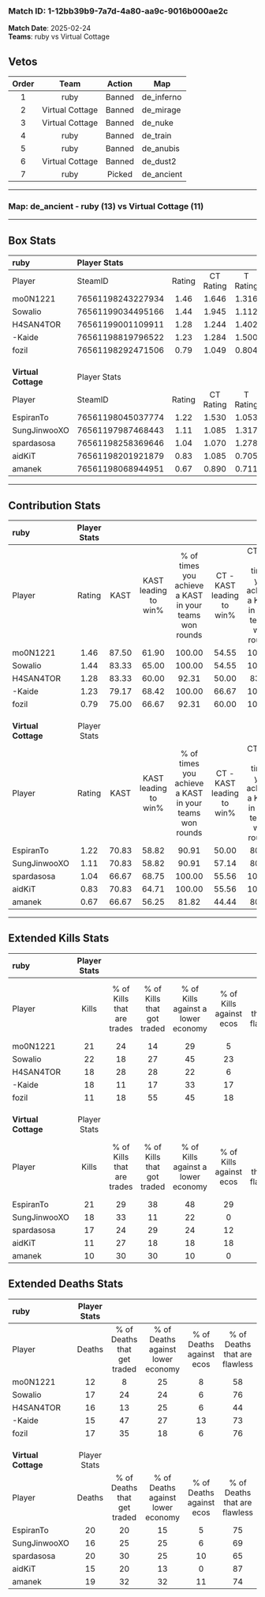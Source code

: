 ### Match ID: 1-12bb39b9-7a7d-4a80-aa9c-9016b000ae2c  
**Match Date**: 2025-02-24  
**Teams**: ruby vs Virtual Cottage  

## Vetos  

| Order | Team | Action | Map |
| :---: | :--: | :----: | --- |
| 1 | ruby | Banned | de_inferno |
| 2 | Virtual Cottage | Banned | de_mirage |
| 3 | Virtual Cottage | Banned | de_nuke |
| 4 | ruby | Banned | de_train |
| 5 | ruby | Banned | de_anubis |
| 6 | Virtual Cottage | Banned | de_dust2 |
| 7 | ruby | Picked | de_ancient |

---  

### **Map**: de_ancient - ruby (13) vs Virtual Cottage (11)  
---  

## Box Stats  

| **ruby**            | Player Stats      |        |           |          |       |       |       |         |        |      |     |
| :- | :- | :-: | :-: | :-: | :-: | :-: | :-: | :-: | :-: | :-: | :-: |
| Player              | SteamID           | Rating | CT Rating | T Rating | KAST  |  ADR  | Kills | Assists | Deaths | K/D  | HS% |
| mo0N1221            | 76561198243227934 |  1.46  |   1.646   |  1.316   | 87.50 | 76.3  |  21   |    6    |   12   | 1.75 | 47  |
| Sowalio             | 76561199034495166 |  1.44  |   1.945   |  1.112   | 83.33 | 101.9 |  22   |    7    |   17   | 1.29 | 68  |
| H4SAN4TOR           | 76561199001109911 |  1.28  |   1.244   |  1.402   | 83.33 | 88.3  |  18   |    8    |   16   | 1.13 | 72  |
| -Kaide              | 76561198819796522 |  1.23  |   1.284   |  1.500   | 79.17 | 79.0  |  18   |    6    |   15   | 1.20 | 50  |
| fozil               | 76561198292471506 |  0.79  |   1.049   |  0.804   | 75.00 | 46.9  |  11   |    3    |   17   | 0.65 | 72  |
|                     |                   |        |           |          |       |       |       |         |        |      |     |
|                     |                   |        |           |          |       |       |       |         |        |      |     |
|                     |                   |        |           |          |       |       |       |         |        |      |     |
| **Virtual Cottage** | Player Stats      |        |           |          |       |       |       |         |        |      |     |
| Player              | SteamID           | Rating | CT Rating | T Rating | KAST  |  ADR  | Kills | Assists | Deaths | K/D  | HS% |
| EspiranTo           | 76561198045037774 |  1.22  |   1.530   |  1.053   | 70.83 | 97.5  |  21   |    5    |   20   | 1.05 | 57  |
| SungJinwooXO        | 76561197987468443 |  1.11  |   1.085   |  1.317   | 70.83 | 68.8  |  18   |    5    |   16   | 1.13 | 44  |
| spardasosa          | 76561198258369646 |  1.04  |   1.070   |  1.278   | 66.67 | 92.0  |  17   |    7    |   20   | 0.85 | 52  |
| aidKiT              | 76561198201921879 |  0.83  |   1.085   |  0.705   | 70.83 | 50.6  |  11   |    6    |   15   | 0.73 | 27  |
| amanek              | 76561198068944951 |  0.67  |   0.890   |  0.711   | 66.67 | 48.4  |  10   |    6    |   19   | 0.53 | 80  |
---  

## Contribution Stats  

| **ruby**            | Player Stats |       |                      |                                                        |                           |                                                             |                          |                                                            |
| :- | :-: | :-: | :-: | :-: | :-: | :-: | :-: | :-: |
| Player              |    Rating    | KAST  | KAST leading to win% | % of times you achieve a KAST in your teams won rounds | CT - KAST leading to win% | CT - % of times you achieve a KAST in your teams won rounds | T - KAST leading to win% | T - % of times you achieve a KAST in your teams won rounds |
| mo0N1221            |     1.46     | 87.50 |        61.90         |                         100.00                         |           54.55           |                           100.00                            |          70.00           |                           100.00                           |
| Sowalio             |     1.44     | 83.33 |        65.00         |                         100.00                         |           54.55           |                           100.00                            |          77.78           |                           100.00                           |
| H4SAN4TOR           |     1.28     | 83.33 |        60.00         |                         92.31                          |           50.00           |                            83.33                            |          70.00           |                           100.00                           |
| -Kaide              |     1.23     | 79.17 |        68.42         |                         100.00                         |           66.67           |                           100.00                            |          70.00           |                           100.00                           |
| fozil               |     0.79     | 75.00 |        66.67         |                         92.31                          |           60.00           |                           100.00                            |          75.00           |                           85.71                            |
|                     |              |       |                      |                                                        |                           |                                                             |                          |                                                            |
|                     |              |       |                      |                                                        |                           |                                                             |                          |                                                            |
|                     |              |       |                      |                                                        |                           |                                                             |                          |                                                            |
| **Virtual Cottage** | Player Stats |       |                      |                                                        |                           |                                                             |                          |                                                            |
| Player              |    Rating    | KAST  | KAST leading to win% | % of times you achieve a KAST in your teams won rounds | CT - KAST leading to win% | CT - % of times you achieve a KAST in your teams won rounds | T - KAST leading to win% | T - % of times you achieve a KAST in your teams won rounds |
| EspiranTo           |     1.22     | 70.83 |        58.82         |                         90.91                          |           50.00           |                            80.00                            |          66.67           |                           100.00                           |
| SungJinwooXO        |     1.11     | 70.83 |        58.82         |                         90.91                          |           57.14           |                            80.00                            |          60.00           |                           100.00                           |
| spardasosa          |     1.04     | 66.67 |        68.75         |                         100.00                         |           55.56           |                           100.00                            |          85.71           |                           100.00                           |
| aidKiT              |     0.83     | 70.83 |        64.71         |                         100.00                         |           55.56           |                           100.00                            |          75.00           |                           100.00                           |
| amanek              |     0.67     | 66.67 |        56.25         |                         81.82                          |           44.44           |                            80.00                            |          71.43           |                           83.33                            |
---  

## Extended Kills Stats  

| **ruby**            | Player Stats |                            |                            |                                    |                         |                              |                                 |                                       |                    |           |
| :- | :-: | :-: | :-: | :-: | :-: | :-: | :-: | :-: | :-: | :-: |
| Player              |    Kills     | % of Kills that are trades | % of Kills that got traded | % of Kills against a lower economy | % of Kills against ecos | % of Kills that are flawless | % of Kills that are close duels | % of Kills that are assisted by flash | Pistol Round Kills | AWP Kills |
| mo0N1221            |      21      |             24             |             14             |                 29                 |            5            |              76              |               10                |                   0                   |         11         |     2     |
| Sowalio             |      22      |             18             |             27             |                 45                 |           23            |              73              |                5                |                   9                   |         0          |     1     |
| H4SAN4TOR           |      18      |             28             |             28             |                 22                 |            6            |              61              |               28                |                   6                   |         0          |     3     |
| -Kaide              |      18      |             11             |             17             |                 33                 |           17            |              72              |                0                |                   0                   |         0          |     3     |
| fozil               |      11      |             18             |             55             |                 45                 |           18            |              82              |                9                |                   0                   |         0          |     1     |
|                     |              |                            |                            |                                    |                         |                              |                                 |                                       |                    |           |
|                     |              |                            |                            |                                    |                         |                              |                                 |                                       |                    |           |
|                     |              |                            |                            |                                    |                         |                              |                                 |                                       |                    |           |
| **Virtual Cottage** | Player Stats |                            |                            |                                    |                         |                              |                                 |                                       |                    |           |
| Player              |    Kills     | % of Kills that are trades | % of Kills that got traded | % of Kills against a lower economy | % of Kills against ecos | % of Kills that are flawless | % of Kills that are close duels | % of Kills that are assisted by flash | Pistol Round Kills | AWP Kills |
| EspiranTo           |      21      |             29             |             38             |                 48                 |           29            |              76              |                0                |                  10                   |         0          |     1     |
| SungJinwooXO        |      18      |             33             |             11             |                 22                 |            0            |              61              |                6                |                  11                   |         0          |     0     |
| spardasosa          |      17      |             24             |             29             |                 24                 |           12            |              53              |               12                |                   6                   |         1          |     0     |
| aidKiT              |      11      |             27             |             18             |                 18                 |           18            |              64              |                9                |                   0                   |         5          |     2     |
| amanek              |      10      |             30             |             30             |                 10                 |            0            |              80              |                0                |                   0                   |         0          |     1     |
## Extended Deaths Stats  

| **ruby**            | Player Stats |                             |                                   |                          |                               |                            |                           |               |
| :- | :-: | :-: | :-: | :-: | :-: | :-: | :-: | :-: |
| Player              |    Deaths    | % of Deaths that get traded | % of Deaths against lower economy | % of Deaths against ecos | % of Deaths that are flawless | % of Deaths that are close | % of Deaths while blinded | Deaths to AWP |
| mo0N1221            |      12      |              8              |                25                 |            8             |              58               |             0              |             0             |       0       |
| Sowalio             |      17      |             24              |                24                 |            6             |              76               |             12             |             0             |       2       |
| H4SAN4TOR           |      16      |             13              |                25                 |            6             |              44               |             13             |            13             |       2       |
| -Kaide              |      15      |             47              |                27                 |            13            |              73               |             0              |            20             |       1       |
| fozil               |      17      |             35              |                18                 |            6             |              76               |             0              |             0             |       1       |
|                     |              |                             |                                   |                          |                               |                            |                           |               |
|                     |              |                             |                                   |                          |                               |                            |                           |               |
|                     |              |                             |                                   |                          |                               |                            |                           |               |
| **Virtual Cottage** | Player Stats |                             |                                   |                          |                               |                            |                           |               |
| Player              |    Deaths    | % of Deaths that get traded | % of Deaths against lower economy | % of Deaths against ecos | % of Deaths that are flawless | % of Deaths that are close | % of Deaths while blinded | Deaths to AWP |
| EspiranTo           |      20      |             20              |                15                 |            5             |              75               |             10             |             5             |       0       |
| SungJinwooXO        |      16      |             25              |                25                 |            6             |              69               |             6              |             6             |       4       |
| spardasosa          |      20      |             30              |                25                 |            10            |              65               |             25             |             0             |       2       |
| aidKiT              |      15      |             20              |                13                 |            0             |              87               |             7              |             0             |       2       |
| amanek              |      19      |             32              |                32                 |            11            |              74               |             0              |             5             |       3       |
